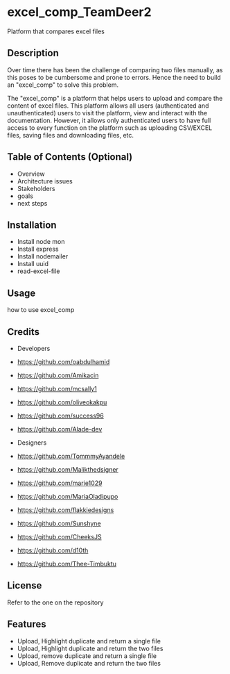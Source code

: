 # excel_comp_TeamDeer2
Platform that compares excel files

## Description
Over time there has been the challenge of comparing two files manually, as this poses to be cumbersome and prone to errors. Hence the need to build an "excel_comp" to solve this problem. 

The "excel_comp" is a platform that helps users to upload and compare the content of excel files. This platform allows all users (authenticated and unauthenticated) users to visit the platform, view and interact with the documentation. However, it allows only authenticated users to have full access to every function on the platform such as uploading CSV/EXCEL files, saving files and downloading files, etc.

## Table of Contents (Optional)
 - Overview
 - Architecture issues
 - Stakeholders
 - goals
 - next steps

## Installation
- Install node mon
- Install  express
- Install nodemailer
- Install uuid
- read-excel-file


## Usage
how to use excel_comp

## Credits
- Developers
- https://github.com/oabdulhamid
- https://github.com/Amikacin
- https://github.com/mcsally1
- https://github.com/oliveokakpu
- https://github.com/success96
- https://github.com/Alade-dev

- Designers
- https://github.com/TommmyAyandele
- https://github.com/Malikthedsigner
- https://github.com/marie1029
- https://github.com/MariaOladipupo
- https://github.com/flakkiedesigns
- https://github.com/Sunshyne
- https://github.com/CheeksJS
- https://github.com/d10th
- https://github.com/Thee-Timbuktu


## License
Refer to the one on the repository

## Features
- Upload, Highlight duplicate and return a single file
- Upload, Highlight duplicate and return the two files
- Upload, remove duplicate and return a single file
- Upload, Remove duplicate and return the two files
